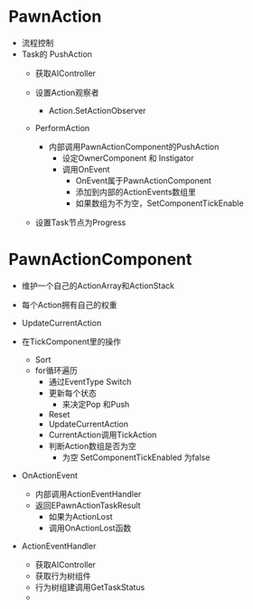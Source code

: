 # PawnAction
- 流程控制
- Task的 PushAction
  - 获取AIController
  - 设置Action观察者
    - Action.SetActionObserver
  - PerformAction
    - 内部调用PawnActionComponent的PushAction
      - 设定OwnerComponent 和 Instigator
      - 调用OnEvent
        - OnEvent属于PawnActionComponent
        - 添加到内部的ActionEvents数组里
        - 如果数组为不为空，SetComponentTickEnable

  - 设置Task节点为Progress


# PawnActionComponent
- 维护一个自己的ActionArray和ActionStack

- 每个Action拥有自己的权重
- UpdateCurrentAction
- 在TickComponent里的操作
  - Sort
  - for循环遍历
    - 通过EventType Switch
    - 更新每个状态
      - 来决定Pop 和Push
    - Reset
    - UpdateCurrentAction
    - CurrentAction调用TickAction
    - 判断Action数组是否为空
      - 为空 SetComponentTickEnabled 为false

- OnActionEvent
  - 内部调用ActionEventHandler
  - 返回EPawnActionTaskResult
    - 如果为ActionLost
    - 调用OnActionLost函数
- ActionEventHandler
  - 获取AIController
  - 获取行为树组件
  - 行为树组建调用GetTaskStatus
  -
